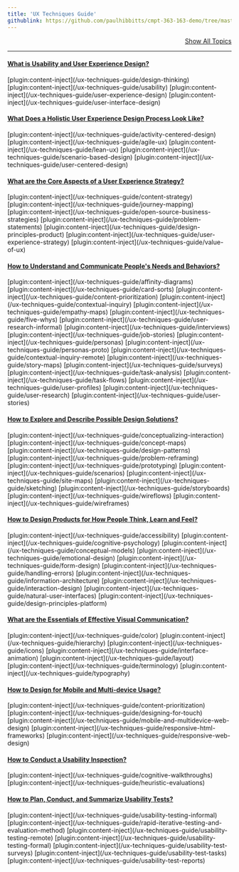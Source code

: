 ```yaml
---
title: 'UX Techniques Guide'
githublink: https://github.com/paulhibbitts/cmpt-363-163-demo/tree/master/user/pages/03.ux-techniques-guide
---
```


<section id="accordion" style="text-align:right">
	<a style="width:116px;text-align:left;" href="#" class="collaspe-all expand-all btn btn-xs btn-info"><i class="fa fa-plus-square" aria-hidden="true"></i> Show All Topics</a>
	<hr>
	<div class="panel-group" id="accordion" role="tablist" aria-multiselectable="true" style="text-align:left">
		<div class="panel panel-default">
			<div class="panel-heading" role="tab" id="headingOne">
				<h4 class="panel-title">
        <a role="button" data-toggle="collapse" data-parent="#accordion" href="#collapseOne" aria-expanded="true" aria-controls="collapseOne">
          What is Usability and User Experience Design?
        </a>
      </h4>
			</div>
			<div id="collapseOne" class="panel-collapse collapse" role="tabpanel" aria-labelledby="headingOne">
				<div class="panel-body">
					[plugin:content-inject](/ux-techniques-guide/design-thinking)
					[plugin:content-inject](/ux-techniques-guide/usability)
					[plugin:content-inject](/ux-techniques-guide/user-experience-design)
					[plugin:content-inject](/ux-techniques-guide/user-interface-design)
				</div>
			</div>
		</div>
		<div class="panel panel-default">
			<div class="panel-heading" role="tab" id="headingTwo">
				<h4 class="panel-title">
        <a class="collapsed" role="button" data-toggle="collapse" data-parent="#accordion" href="#collapseTwo" aria-expanded="false" aria-controls="collapseTwo">
          What Does a Holistic User Experience Design Process Look Like?
        </a>
      </h4>
			</div>
			<div id="collapseTwo" class="panel-collapse collapse" role="tabpanel" aria-labelledby="headingTwo">
				<div class="panel-body">
					[plugin:content-inject](/ux-techniques-guide/activity-centered-design)
					[plugin:content-inject](/ux-techniques-guide/agile-ux)
					[plugin:content-inject](/ux-techniques-guide/lean-ux)
					[plugin:content-inject](/ux-techniques-guide/scenario-based-design)
					[plugin:content-inject](/ux-techniques-guide/user-centered-design)
				</div>
			</div>
		</div>
		<div class="panel panel-default">
			<div class="panel-heading" role="tab" id="headingThree">
				<h4 class="panel-title">
        <a class="collapsed" role="button" data-toggle="collapse" data-parent="#accordion" href="#collapseThree" aria-expanded="false" aria-controls="collapseThree">
          What are the Core Aspects of a User Experience Strategy?
        </a>
      </h4>
			</div>
			<div id="collapseThree" class="panel-collapse collapse" role="tabpanel" aria-labelledby="headingThree">
				<div class="panel-body">
					[plugin:content-inject](/ux-techniques-guide/content-strategy)
					[plugin:content-inject](/ux-techniques-guide/journey-mapping)
					[plugin:content-inject](/ux-techniques-guide/open-source-business-strategies)
					[plugin:content-inject](/ux-techniques-guide/problem-statements)
					[plugin:content-inject](/ux-techniques-guide/design-principles-product)
					[plugin:content-inject](/ux-techniques-guide/user-experience-strategy)
					[plugin:content-inject](/ux-techniques-guide/value-of-ux)
				</div>
			</div>
		</div>
		<div class="panel panel-default">
			<div class="panel-heading" role="tab" id="headingFour">
				<h4 class="panel-title">
        <a class="collapsed" role="button" data-toggle="collapse" data-parent="#accordion" href="#collapseFour" aria-expanded="false" aria-controls="collapseFour">
          How to Understand and Communicate People's Needs and Behaviors?
        </a>
      </h4>
			</div>
			<div id="collapseFour" class="panel-collapse collapse" role="tabpanel" aria-labelledby="headingFour">
				<div class="panel-body">
					[plugin:content-inject](/ux-techniques-guide/affinity-diagrams)
					[plugin:content-inject](/ux-techniques-guide/card-sorts)
					[plugin:content-inject](/ux-techniques-guide/content-prioritization)
					[plugin:content-inject](/ux-techniques-guide/contextual-inquiry)
					[plugin:content-inject](/ux-techniques-guide/empathy-maps)
					[plugin:content-inject](/ux-techniques-guide/five-whys)
					[plugin:content-inject](/ux-techniques-guide/user-research-informal)
					[plugin:content-inject](/ux-techniques-guide/interviews)
					[plugin:content-inject](/ux-techniques-guide/job-stories)
					[plugin:content-inject](/ux-techniques-guide/personas)
					[plugin:content-inject](/ux-techniques-guide/personas-proto)
					[plugin:content-inject](/ux-techniques-guide/contextual-inquiry-remote)
					[plugin:content-inject](/ux-techniques-guide/story-maps)
					[plugin:content-inject](/ux-techniques-guide/surveys)
					[plugin:content-inject](/ux-techniques-guide/task-analysis)
					[plugin:content-inject](/ux-techniques-guide/task-flows)
					[plugin:content-inject](/ux-techniques-guide/user-profiles)
					[plugin:content-inject](/ux-techniques-guide/user-research)
					[plugin:content-inject](/ux-techniques-guide/user-stories)
				</div>
			</div>
		</div>
		<div class="panel panel-default">
			<div class="panel-heading" role="tab" id="headingSix">
				<h4 class="panel-title">
        <a class="collapsed" role="button" data-toggle="collapse" data-parent="#accordion" href="#collapseSix" aria-expanded="false" aria-controls="collapseSix">
          How to Explore and Describe Possible Design Solutions?
        </a>
      </h4>
			</div>
			<div id="collapseSix" class="panel-collapse collapse" role="tabpanel" aria-labelledby="headingSix">
				<div class="panel-body">
					[plugin:content-inject](/ux-techniques-guide/conceptualizing-interaction)
					[plugin:content-inject](/ux-techniques-guide/concept-maps)
					[plugin:content-inject](/ux-techniques-guide/design-patterns)
					[plugin:content-inject](/ux-techniques-guide/problem-reframing)
					[plugin:content-inject](/ux-techniques-guide/prototyping)
					[plugin:content-inject](/ux-techniques-guide/scenarios)
					[plugin:content-inject](/ux-techniques-guide/site-maps)
					[plugin:content-inject](/ux-techniques-guide/sketching)
					[plugin:content-inject](/ux-techniques-guide/storyboards)
					[plugin:content-inject](/ux-techniques-guide/wireflows)
					[plugin:content-inject](/ux-techniques-guide/wireframes)
				</div>
			</div>
		</div>
		<div class="panel panel-default">
			<div class="panel-heading" role="tab" id="headingFive">
				<h4 class="panel-title">
        <a class="collapsed" role="button" data-toggle="collapse" data-parent="#accordion" href="#collapseFive" aria-expanded="false" aria-controls="collapseFive">
          How to Design Products for How People Think, Learn and Feel?
        </a>
      </h4>
			</div>
			<div id="collapseFive" class="panel-collapse collapse" role="tabpanel" aria-labelledby="headingFive">
				<div class="panel-body">
					[plugin:content-inject](/ux-techniques-guide/accessibility)
					[plugin:content-inject](/ux-techniques-guide/cognitive-psychology)
					[plugin:content-inject](/ux-techniques-guide/conceptual-models)
					[plugin:content-inject](/ux-techniques-guide/emotional-design)
					[plugin:content-inject](/ux-techniques-guide/form-design)
					[plugin:content-inject](/ux-techniques-guide/handling-errors)
					[plugin:content-inject](/ux-techniques-guide/information-architecture)
					[plugin:content-inject](/ux-techniques-guide/interaction-design)
					[plugin:content-inject](/ux-techniques-guide/natural-user-interfaces)  
					[plugin:content-inject](/ux-techniques-guide/design-principles-platform)
				</div>
			</div>
		</div>
		<div class="panel panel-default">
			<div class="panel-heading" role="tab" id="headingEight">
				<h4 class="panel-title">
        <a class="collapsed" role="button" data-toggle="collapse" data-parent="#accordion" href="#collapseEight" aria-expanded="false" aria-controls="collapseEight">
          What are the Essentials of Effective Visual Communication?
        </a>
      </h4>
			</div>
			<div id="collapseEight" class="panel-collapse collapse" role="tabpanel" aria-labelledby="headingEight">
				<div class="panel-body">
					[plugin:content-inject](/ux-techniques-guide/color)
					[plugin:content-inject](/ux-techniques-guide/hierarchy)
					[plugin:content-inject](/ux-techniques-guide/icons)
					[plugin:content-inject](/ux-techniques-guide/interface-animation)
					[plugin:content-inject](/ux-techniques-guide/layout)
					[plugin:content-inject](/ux-techniques-guide/terminology)
					[plugin:content-inject](/ux-techniques-guide/typography)
				</div>
			</div>
		</div>
		<div class="panel panel-default">
			<div class="panel-heading" role="tab" id="headingSeven">
				<h4 class="panel-title">
        <a class="collapsed" role="button" data-toggle="collapse" data-parent="#accordion" href="#collapseSeven" aria-expanded="false" aria-controls="collapseSeven">
          How to Design for Mobile and Multi-device Usage?
        </a>
      </h4>
			</div>
			<div id="collapseSeven" class="panel-collapse collapse" role="tabpanel" aria-labelledby="headingSeven">
				<div class="panel-body">
					[plugin:content-inject](/ux-techniques-guide/content-prioritization)
					[plugin:content-inject](/ux-techniques-guide/designing-for-touch)
					[plugin:content-inject](/ux-techniques-guide/mobile-and-multidevice-web-design)
					[plugin:content-inject](/ux-techniques-guide/responsive-html-frameworks)
					[plugin:content-inject](/ux-techniques-guide/responsive-web-design)
				</div>
			</div>
		</div>
		<div class="panel panel-default">
			<div class="panel-heading" role="tab" id="headingNine">
				<h4 class="panel-title">
				<a class="collapsed" role="button" data-toggle="collapse" data-parent="#accordion" href="#collapseNine" aria-expanded="false" aria-controls="collapseNine">
					How to Conduct a Usability Inspection?
				</a>
			</h4>
			</div>
			<div id="collapseNine" class="panel-collapse collapse" role="tabpanel" aria-labelledby="headingNine">
				<div class="panel-body">
					[plugin:content-inject](/ux-techniques-guide/cognitive-walkthroughs)
					[plugin:content-inject](/ux-techniques-guide/heuristic-evaluations)
				</div>
			</div>
		</div>
		<div class="panel panel-default">
			<div class="panel-heading" role="tab" id="headingTen">
				<h4 class="panel-title">
        <a class="collapsed" role="button" data-toggle="collapse" data-parent="#accordion" href="#collapseTen" aria-expanded="false" aria-controls="collapseTen">
          How to Plan, Conduct, and Summarize Usability Tests?
        </a>
      </h4>
			</div>
			<div id="collapseTen" class="panel-collapse collapse" role="tabpanel" aria-labelledby="headingTen">
				<div class="panel-body">
					[plugin:content-inject](/ux-techniques-guide/usability-testing-informal)
					[plugin:content-inject](/ux-techniques-guide/rapid-iterative-testing-and-evaluation-method)
					[plugin:content-inject](/ux-techniques-guide/usability-testing-remote)
					[plugin:content-inject](/ux-techniques-guide/usability-testing-formal)
					[plugin:content-inject](/ux-techniques-guide/usability-test-surveys)
					[plugin:content-inject](/ux-techniques-guide/usability-test-tasks)
					[plugin:content-inject](/ux-techniques-guide/usability-test-reports)
				</div>
			</div>
		</div>
	</div>
</section>

<script>
	$('.expand-all').click(function() {
		var $this = $(this);
		if ($this.hasClass('collapse-all')) {
			$(this).empty();
			$(this).append($("<i class='fa fa-plus-square'></i>"));
			$this.append(' Show All Topics');
			$('.panel-collapse.in')
				.collapse('hide');
			$this.removeClass('collapse-all');
		} else {
			$(this).empty();
			$(this).append($("<i class='fa fa-minus-square'></i>"));
			$this.append(' Hide All Topics');
			$('.panel-collapse:not(".in")')
				.collapse('show');
			$this.addClass('collapse-all');
		}
	});

	$(document).ready(function () {
    if(location.hash != null && location.hash != ""){
        $('.collapse').removeClass('in');
        $(location.hash + '.collapse').collapse('show');
    }
	});

</script>

